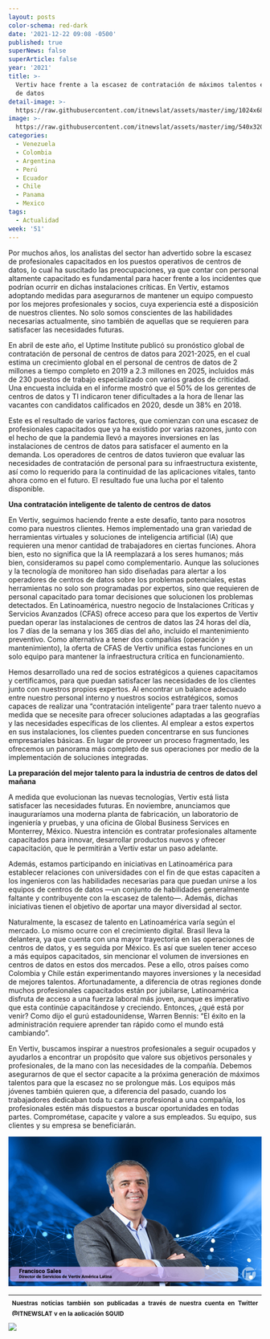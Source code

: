 ```yaml
---
layout: posts
color-schema: red-dark
date: '2021-12-22 09:08 -0500'
published: true
superNews: false
superArticle: false
year: '2021'
title: >-
  Vertiv hace frente a la escasez de contratación de máximos talentos en centros
  de datos
detail-image: >-
  https://raw.githubusercontent.com/itnewslat/assets/master/img/1024x680/francisco-sales-g.jpg
image: >-
  https://raw.githubusercontent.com/itnewslat/assets/master/img/540x320/francisco-sales-p.jpg
categories:
  - Venezuela
  - Colombia
  - Argentina
  - Perú
  - Ecuador
  - Chile
  - Panama
  - Mexico
tags:
  - Actualidad
week: '51'
---
```

Por muchos años, los analistas del sector han advertido sobre la escasez de profesionales capacitados en los puestos operativos de centros de datos, lo cual ha suscitado las preocupaciones, ya que contar con personal altamente capacitado es fundamental para hacer frente a los incidentes que podrían ocurrir en dichas instalaciones críticas. En Vertiv, estamos adoptando medidas para asegurarnos de mantener un equipo compuesto por los mejores profesionales y socios, cuya experiencia esté a disposición de nuestros clientes. No solo somos conscientes de las habilidades necesarias actualmente, sino también de aquellas que se requieren para satisfacer las necesidades futuras.

En abril de este año, el Uptime Institute publicó su pronóstico global de contratación de personal de centros de datos para 2021-2025, en el cual estima un crecimiento global en el personal de centros de datos de 2 millones a tiempo completo en 2019 a 2.3 millones en 2025, incluidos más de 230 puestos de trabajo especializado con varios grados de criticidad. Una encuesta incluida en el informe mostró que el 50% de los gerentes de centros de datos y TI indicaron tener dificultades a la hora de llenar las vacantes con candidatos calificados en 2020, desde un 38% en 2018.

Este es el resultado de varios factores, que comienzan con una escasez de profesionales capacitados que ya ha existido por varias razones, junto con el hecho de que la pandemia llevó a mayores inversiones en las instalaciones de centros de datos para satisfacer el aumento en la demanda. Los operadores de centros de datos tuvieron que evaluar las necesidades de contratación de personal para su infraestructura existente, así como lo requerido para la continuidad de las aplicaciones vitales, tanto ahora como en el futuro. El resultado fue una lucha por el talento disponible.

**Una contratación inteligente de talento de centros de datos**

En Vertiv, seguimos haciendo frente a este desafío, tanto para nosotros como para nuestros clientes. Hemos implementado una gran variedad de herramientas virtuales y soluciones de inteligencia artificial (IA) que requieren una menor cantidad de trabajadores en ciertas funciones. Ahora bien, esto no significa que la IA reemplazará a los seres humanos; más bien, consideramos su papel como complementario. Aunque las soluciones y la tecnología de monitoreo han sido diseñadas para alertar a los operadores de centros de datos sobre los problemas potenciales, estas herramientas no solo son programadas por expertos, sino que requieren de personal capacitado para tomar decisiones que solucionen los problemas detectados.
En Latinoamérica, nuestro negocio de Instalaciones Críticas y Servicios Avanzados (CFAS) ofrece acceso para que los expertos de Vertiv puedan operar las instalaciones de centros de datos las 24 horas del día, los 7 días de la semana y los 365 días del año, incluido el mantenimiento preventivo. Como alternativa a tener dos compañías (operación y mantenimiento), la oferta de CFAS de Vertiv unifica estas funciones en un solo equipo para mantener la infraestructura crítica en funcionamiento.

Hemos desarrollado una red de socios estratégicos a quienes capacitamos y certificamos, para que puedan satisfacer las necesidades de los clientes junto con nuestros propios expertos. Al encontrar un balance adecuado entre nuestro personal interno y nuestros socios estratégicos, somos capaces de realizar una “contratación inteligente” para traer talento nuevo a medida que se necesite para ofrecer soluciones adaptadas a las geografías y las necesidades específicas de los clientes. Al emplear a estos expertos en sus instalaciones, los clientes pueden concentrarse en sus funciones empresariales básicas. En lugar de proveer un proceso fragmentado, les ofrecemos un panorama más completo de sus operaciones por medio de la implementación de soluciones integradas.

**La preparación del mejor talento para la industria de centros de datos del mañana**

A medida que evolucionan las nuevas tecnologías, Vertiv está lista satisfacer las necesidades futuras. En noviembre, anunciamos que inauguraríamos una moderna planta de fabricación, un laboratorio de ingeniería y pruebas, y una oficina de Global Business Services en Monterrey, México. Nuestra intención es contratar profesionales altamente capacitados para innovar, desarrollar productos nuevos y ofrecer capacitación, que le permitirán a Vertiv estar un paso adelante.

Además, estamos participando en iniciativas en Latinoamérica para establecer relaciones con universidades con el fin de que estas capaciten a los ingenieros con las habilidades necesarias para que puedan unirse a los equipos de centros de datos —un conjunto de habilidades generalmente faltante y contribuyente con la escasez de talento—. Además, dichas iniciativas tienen el objetivo de aportar una mayor diversidad al sector.

Naturalmente, la escasez de talento en Latinoamérica varía según el mercado. Lo mismo ocurre con el crecimiento digital. Brasil lleva la delantera, ya que cuenta con una mayor trayectoria en las operaciones de centros de datos, y es seguida por México. Es así que suelen tener acceso a más equipos capacitados, sin mencionar el volumen de inversiones en centros de datos en estos dos mercados. Pese a ello, otros países como Colombia y Chile están experimentando mayores inversiones y la necesidad de mejores talentos. Afortunadamente, a diferencia de otras regiones donde muchos profesionales capacitados están por jubilarse, Latinoamérica disfruta de acceso a una fuerza laboral más joven, aunque es imperativo que esta continúe capacitándose y creciendo.
Entonces, ¿qué está por venir? Como dijo el gurú estadounidense, Warren Bennis: “El éxito en la administración requiere aprender tan rápido como el mundo está cambiando”.

En Vertiv, buscamos inspirar a nuestros profesionales a seguir ocupados y ayudarlos a encontrar un propósito que valore sus objetivos personales y profesionales, de la mano con las necesidades de la compañía. Debemos asegurarnos de que el sector capacite a la próxima generación de máximos talentos para que la escasez no se prolongue más. Los equipos más jóvenes también quieren que, a diferencia del pasado, cuando los trabajadores dedicaban toda tu carrera profesional a una compañía, los profesionales estén más dispuestos a buscar oportunidades en todas partes. Comprométase, capacite y valore a sus empleados. Su equipo, sus clientes y su empresa se beneficiarán.

![](https://raw.githubusercontent.com/itnewslat/assets/master/img/540x320/francisco-sales-p.jpg)

<table style="height: 42px;" width="569">
<tbody>
<tr>
<td style="text-align: justify;"><sub><strong>Nuestras noticias también son publicadas a través de nuestra cuenta en Twitter <a href="https://twitter.com/itnewslat?lang=es">@ITNEWSLAT</a> y en la aplicación <a href="https://squidapp.co/en/">SQUID</a></strong></sub></td>
</tr>
</tbody>
</table>

<img src="https://tracker.metricool.com/c3po.jpg?hash=56f88a41e39ab42c063cc51676587a04"/>
